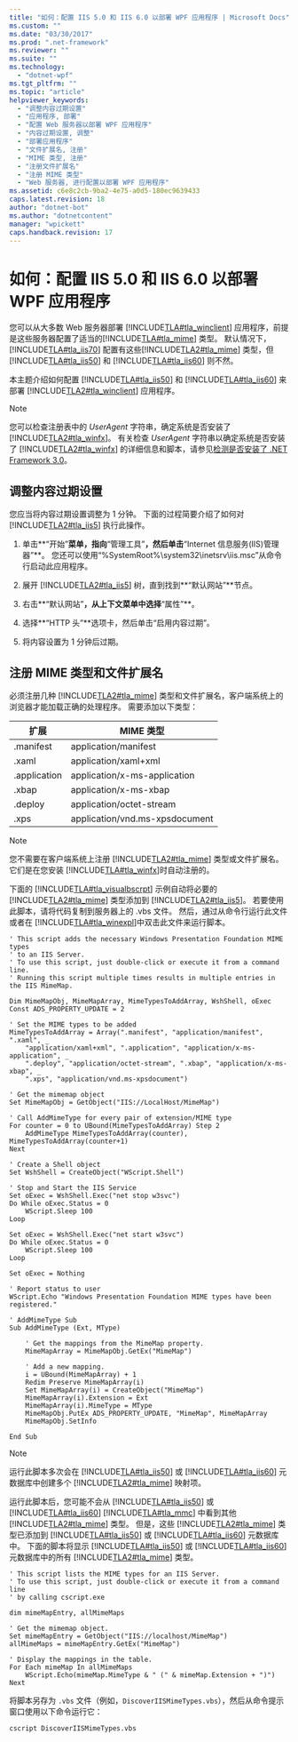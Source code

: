 ```yaml
---
title: "如何：配置 IIS 5.0 和 IIS 6.0 以部署 WPF 应用程序 | Microsoft Docs"
ms.custom: ""
ms.date: "03/30/2017"
ms.prod: ".net-framework"
ms.reviewer: ""
ms.suite: ""
ms.technology: 
  - "dotnet-wpf"
ms.tgt_pltfrm: ""
ms.topic: "article"
helpviewer_keywords: 
  - "调整内容过期设置"
  - "应用程序, 部署"
  - "配置 Web 服务器以部署 WPF 应用程序"
  - "内容过期设置, 调整"
  - "部署应用程序"
  - "文件扩展名, 注册"
  - "MIME 类型, 注册"
  - "注册文件扩展名"
  - "注册 MIME 类型"
  - "Web 服务器, 进行配置以部署 WPF 应用程序"
ms.assetid: c6e8c2cb-9ba2-4e75-a0d5-180ec9639433
caps.latest.revision: 18
author: "dotnet-bot"
ms.author: "dotnetcontent"
manager: "wpickett"
caps.handback.revision: 17
---
```

# 如何：配置 IIS 5.0 和 IIS 6.0 以部署 WPF 应用程序
您可以从大多数 Web 服务器部署 [!INCLUDE[TLA#tla_winclient](../../../../includes/tlasharptla-winclient-md.md)] 应用程序，前提是这些服务器配置了适当的[!INCLUDE[TLA#tla_mime](../../../../includes/tlasharptla-mime-md.md)] 类型。  默认情况下，[!INCLUDE[TLA#tla_iis70](../../../../includes/tlasharptla-iis70-md.md)] 配置有这些[!INCLUDE[TLA2#tla_mime](../../../../includes/tla2sharptla-mime-md.md)] 类型，但 [!INCLUDE[TLA#tla_iis50](../../../../includes/tlasharptla-iis50-md.md)] 和 [!INCLUDE[TLA#tla_iis60](../../../../includes/tlasharptla-iis60-md.md)] 则不然。  
  
 本主题介绍如何配置 [!INCLUDE[TLA#tla_iis50](../../../../includes/tlasharptla-iis50-md.md)] 和 [!INCLUDE[TLA#tla_iis60](../../../../includes/tlasharptla-iis60-md.md)] 来部署 [!INCLUDE[TLA2#tla_winclient](../../../../includes/tla2sharptla-winclient-md.md)] 应用程序。  
  
   
  
> [!NOTE]
>  您可以检查注册表中的 *UserAgent* 字符串，确定系统是否安装了 [!INCLUDE[TLA2#tla_winfx](../../../../includes/tla2sharptla-winfx-md.md)]。  有关检查 *UserAgent* 字符串以确定系统是否安装了 [!INCLUDE[TLA2#tla_winfx](../../../../includes/tla2sharptla-winfx-md.md)] 的详细信息和脚本，请参见[检测是否安装了 .NET Framework 3.0](../../../../docs/framework/wpf/app-development/how-to-detect-whether-the-net-framework-3-0-is-installed.md)。  
  
<a name="content_expiration"></a>   
## 调整内容过期设置  
 您应当将内容过期设置调整为 1 分钟。  下面的过程简要介绍了如何对 [!INCLUDE[TLA2#tla_iis5](../../../../includes/tla2sharptla-iis5-md.md)] 执行此操作。  
  
1.  单击**“开始”**菜单，指向**“管理工具”**，然后单击**“Internet 信息服务\(IIS\)管理器”**。  您还可以使用“%SystemRoot%\\system32\\inetsrv\\iis.msc”从命令行启动此应用程序。  
  
2.  展开 [!INCLUDE[TLA2#tla_iis5](../../../../includes/tla2sharptla-iis5-md.md)] 树，直到找到**“默认网站”**节点。  
  
3.  右击**“默认网站”**，从上下文菜单中选择**“属性”**。  
  
4.  选择**“HTTP 头”**选项卡，然后单击“启用内容过期”。  
  
5.  将内容设置为 1 分钟后过期。  
  
<a name="register_mime_types"></a>   
## 注册 MIME 类型和文件扩展名  
 必须注册几种 [!INCLUDE[TLA2#tla_mime](../../../../includes/tla2sharptla-mime-md.md)] 类型和文件扩展名，客户端系统上的浏览器才能加载正确的处理程序。  需要添加以下类型：  
  
|扩展|MIME 类型|  
|--------|-------------|  
|.manifest|application\/manifest|  
|.xaml|application\/xaml\+xml|  
|.application|application\/x\-ms\-application|  
|.xbap|application\/x\-ms\-xbap|  
|.deploy|application\/octet\-stream|  
|.xps|application\/vnd.ms\-xpsdocument|  
  
> [!NOTE]
>  您不需要在客户端系统上注册 [!INCLUDE[TLA2#tla_mime](../../../../includes/tla2sharptla-mime-md.md)] 类型或文件扩展名。  它们是在您安装 [!INCLUDE[TLA#tla_winfx](../../../../includes/tlasharptla-winfx-md.md)]时自动注册的。  
  
 下面的 [!INCLUDE[TLA#tla_visualbscrpt](../../../../includes/tlasharptla-visualbscrpt-md.md)] 示例自动将必要的 [!INCLUDE[TLA2#tla_mime](../../../../includes/tla2sharptla-mime-md.md)] 类型添加到 [!INCLUDE[TLA2#tla_iis5](../../../../includes/tla2sharptla-iis5-md.md)]。  若要使用此脚本，请将代码复制到服务器上的 .vbs 文件。  然后，通过从命令行运行此文件或者在 [!INCLUDE[TLA#tla_winexpl](../../../../includes/tlasharptla-winexpl-md.md)]中双击此文件来运行脚本。  
  
```  
' This script adds the necessary Windows Presentation Foundation MIME types   
' to an IIS Server.  
' To use this script, just double-click or execute it from a command line.  
' Running this script multiple times results in multiple entries in the IIS MimeMap.  
  
Dim MimeMapObj, MimeMapArray, MimeTypesToAddArray, WshShell, oExec  
Const ADS_PROPERTY_UPDATE = 2   
  
' Set the MIME types to be added  
MimeTypesToAddArray = Array(".manifest", "application/manifest", ".xaml", _  
    "application/xaml+xml", ".application", "application/x-ms-application", _  
    ".deploy", "application/octet-stream", ".xbap", "application/x-ms-xbap", _  
    ".xps", "application/vnd.ms-xpsdocument")   
  
' Get the mimemap object   
Set MimeMapObj = GetObject("IIS://LocalHost/MimeMap")  
  
' Call AddMimeType for every pair of extension/MIME type  
For counter = 0 to UBound(MimeTypesToAddArray) Step 2  
    AddMimeType MimeTypesToAddArray(counter), MimeTypesToAddArray(counter+1)  
Next  
  
' Create a Shell object  
Set WshShell = CreateObject("WScript.Shell")  
  
' Stop and Start the IIS Service  
Set oExec = WshShell.Exec("net stop w3svc")  
Do While oExec.Status = 0  
    WScript.Sleep 100  
Loop  
  
Set oExec = WshShell.Exec("net start w3svc")  
Do While oExec.Status = 0  
    WScript.Sleep 100  
Loop  
  
Set oExec = Nothing  
  
' Report status to user  
WScript.Echo "Windows Presentation Foundation MIME types have been registered."  
  
' AddMimeType Sub  
Sub AddMimeType (Ext, MType)  
  
    ' Get the mappings from the MimeMap property.   
    MimeMapArray = MimeMapObj.GetEx("MimeMap")   
  
    ' Add a new mapping.   
    i = UBound(MimeMapArray) + 1   
    Redim Preserve MimeMapArray(i)   
    Set MimeMapArray(i) = CreateObject("MimeMap")   
    MimeMapArray(i).Extension = Ext   
    MimeMapArray(i).MimeType = MType   
    MimeMapObj.PutEx ADS_PROPERTY_UPDATE, "MimeMap", MimeMapArray  
    MimeMapObj.SetInfo  
  
End Sub  
```  
  
> [!NOTE]
>  运行此脚本多次会在 [!INCLUDE[TLA#tla_iis50](../../../../includes/tlasharptla-iis50-md.md)] 或 [!INCLUDE[TLA#tla_iis60](../../../../includes/tlasharptla-iis60-md.md)] 元数据库中创建多个 [!INCLUDE[TLA2#tla_mime](../../../../includes/tla2sharptla-mime-md.md)] 映射项。  
  
 运行此脚本后，您可能不会从 [!INCLUDE[TLA#tla_iis50](../../../../includes/tlasharptla-iis50-md.md)] 或 [!INCLUDE[TLA#tla_iis60](../../../../includes/tlasharptla-iis60-md.md)] [!INCLUDE[TLA#tla_mmc](../../../../includes/tlasharptla-mmc-md.md)] 中看到其他 [!INCLUDE[TLA2#tla_mime](../../../../includes/tla2sharptla-mime-md.md)] 类型。  但是，这些 [!INCLUDE[TLA2#tla_mime](../../../../includes/tla2sharptla-mime-md.md)] 类型已添加到 [!INCLUDE[TLA#tla_iis50](../../../../includes/tlasharptla-iis50-md.md)] 或 [!INCLUDE[TLA#tla_iis60](../../../../includes/tlasharptla-iis60-md.md)] 元数据库中。  下面的脚本将显示 [!INCLUDE[TLA#tla_iis50](../../../../includes/tlasharptla-iis50-md.md)] 或 [!INCLUDE[TLA#tla_iis60](../../../../includes/tlasharptla-iis60-md.md)] 元数据库中的所有 [!INCLUDE[TLA2#tla_mime](../../../../includes/tla2sharptla-mime-md.md)] 类型。  
  
```  
' This script lists the MIME types for an IIS Server.  
' To use this script, just double-click or execute it from a command line   
' by calling cscript.exe  
  
dim mimeMapEntry, allMimeMaps  
  
' Get the mimemap object.  
Set mimeMapEntry = GetObject("IIS://localhost/MimeMap")  
allMimeMaps = mimeMapEntry.GetEx("MimeMap")  
  
' Display the mappings in the table.  
For Each mimeMap In allMimeMaps  
    WScript.Echo(mimeMap.MimeType & " (" & mimeMap.Extension + ")")  
Next  
```  
  
 将脚本另存为 `.vbs` 文件（例如，`DiscoverIISMimeTypes.vbs`），然后从命令提示窗口使用以下命令运行它：  
  
 `cscript DiscoverIISMimeTypes.vbs`